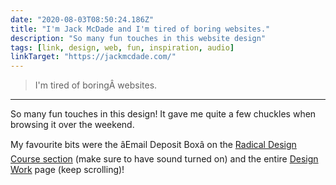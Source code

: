 ```yaml
---
date: "2020-08-03T08:50:24.186Z"
title: "I'm Jack McDade and I'm tired of boring websites."
description: "So many fun touches in this website design"
tags: [link, design, web, fun, inspiration, audio]
linkTarget: "https://jackmcdade.com/"
---
```

> I'm tired of boringÂ websites.
---

So many fun touches in this design! It gave me quite a few chuckles when browsing it over the weekend.

My favourite bits were the âEmail Deposit Boxâ on the [Radical Design Course section](https://radicaldesigncourse.com/) (make sure to have sound turned on) and the entire [Design Work](https://jackmcdade.com/design) page (keep scrolling)!